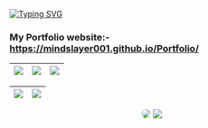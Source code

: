 [![Typing SVG](https://readme-typing-svg.herokuapp.com/?color=88C0D0&size=35&center=true&vCenter=true&width=1000&lines=HELLO,+My+name+is+Mani+Sankar+Chintagunti;I'm+20+years+old;I'm+from+India;I'm+Graduating+Computer+Science+Engineer;Be+Welcome!+:%29)](https://git.io/typing-svg)

<h3>  My Portfolio website:- <a href="https://mindslayer001.github.io/Portfolio/">https://mindslayer001.github.io/Portfolio/</a></h3>
<div align="center">  

  | ![](http://github-profile-summary-cards.vercel.app/api/cards/stats?username=Mindslayer001&theme=nord_dark) | ![](http://github-profile-summary-cards.vercel.app/api/cards/repos-per-language?username=Mindslayer001&hide=Html&theme=nord_dark) | ![](http://github-profile-summary-cards.vercel.app/api/cards/most-commit-language?username=Mindslayer001&theme=nord_dark) |
| :-: | :-: | :-: |

| ![](http://github-profile-summary-cards.vercel.app/api/cards/profile-details?username=Mindslayer001&theme=nord_dark) | ![](https://github-readme-streak-stats.herokuapp.com/?user=Mindslayer001&hide_border=true&date_format=M%20j%5B%2C%20Y%5D&background=2D3742&stroke=2D3742&ring=6bbbca&fire=6bbbca&currStreakNum=fff&sideNums=6bbbca&currStreakLabel=6bbbca&sideLabels=fff&dates=fff) |
| :-: | :-: |
  
  <div align="center"> 
<a href="https://www.linkedin.com/in/manisankar001/" target="_blank"><img src="https://img.shields.io/badge/-LinkedIn-%230077B5?style=for-the-badge&logo=linkedin&logoColor=white" style="border-radius: 30px" target="_blank"></a> 
<a href = "mailto:manisankarchintagunti@gmail.com"> <img src="https://img.shields.io/badge/Gmail-D14836?style=for-the-badge&logo=gmail&logoColor=white" target="_red"></a>
 </div>
